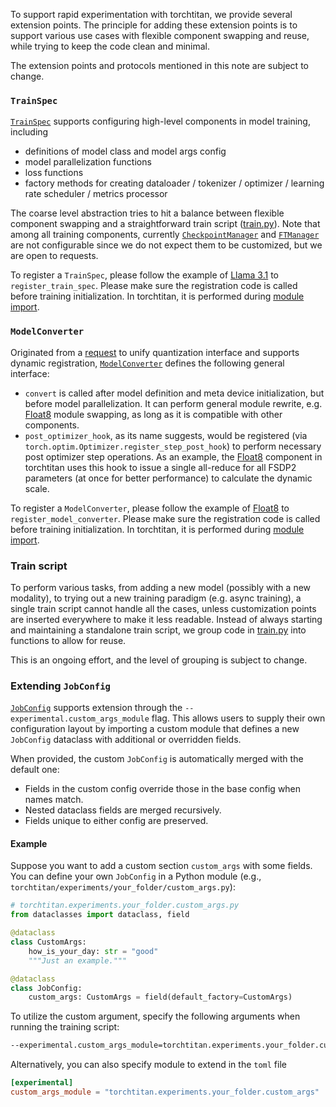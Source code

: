 To support rapid experimentation with torchtitan, we provide several extension points. The principle for adding these extension points is to support various use cases with flexible component swapping and reuse, while trying to keep the code clean and minimal.

The extension points and protocols mentioned in this note are subject to change.


### `TrainSpec`

[`TrainSpec`](../torchtitan/protocols/train_spec.py) supports configuring high-level components in model training, including
- definitions of model class and model args config
- model parallelization functions
- loss functions
- factory methods for creating dataloader / tokenizer / optimizer / learning rate scheduler / metrics processor

The coarse level abstraction tries to hit a balance between flexible component swapping and a straightforward train script ([train.py](../torchtitan/train.py)).
Note that among all training components, currently [`CheckpointManager`](../torchtitan/components/checkpoint.py) and [`FTManager`](../torchtitan/components/ft.py) are not configurable since we do not expect them to be customized, but we are open to requests.

To register a `TrainSpec`, please follow the example of [Llama 3.1](../torchtitan/models/llama3/__init__.py) to `register_train_spec`. Please make sure the registration code is called before training initialization. In torchtitan, it is performed during  [module import](../torchtitan/__init__.py).


### `ModelConverter`

Originated from a [request](https://github.com/pytorch/torchtitan/issues/790) to unify quantization interface and supports dynamic registration,
[`ModelConverter`](../torchtitan/protocols/model_converter.py) defines the following general interface:
- `convert` is called after model definition and meta device initialization, but before model parallelization. It can perform general module rewrite, e.g. [Float8](../torchtitan/components/float8.py) module swapping, as long as it is compatible with other components.
- `post_optimizer_hook`, as its name suggests, would be registered (via `torch.optim.Optimizer.register_step_post_hook`) to perform necessary post optimizer step operations. As an example, the [Float8](../torchtitan/components/float8.py) component in torchtitan uses this hook to issue a single all-reduce for all FSDP2 parameters (at once for better performance) to calculate the dynamic scale.

To register a `ModelConverter`, please follow the example of [Float8](../torchtitan/components/float8.py) to `register_model_converter`. Please make sure the registration code is called before training initialization. In torchtitan, it is performed during  [module import](../torchtitan/__init__.py).


### Train script

To perform various tasks, from adding a new model (possibly with a new modality), to trying out a new training paradigm (e.g. async training), a single train script cannot handle all the cases, unless customization points are inserted everywhere to make it less readable. Instead of always starting and maintaining a standalone train script, we group code in [train.py](../torchtitan/train.py) into functions to allow for reuse.

This is an ongoing effort, and the level of grouping is subject to change.


### Extending `JobConfig`

[`JobConfig`](../torchtitan/config_manager.py) supports extension through the `--experimental.custom_args_module` flag.
This allows users to supply their own configuration layout by importing a custom module
that defines a new `JobConfig` dataclass with additional or overridden fields.

When provided, the custom `JobConfig` is automatically merged with the default one:
- Fields in the custom config override those in the base config when names match.
- Nested dataclass fields are merged recursively.
- Fields unique to either config are preserved.

#### Example

Suppose you want to add a custom section `custom_args` with some fields. You can define
your own `JobConfig` in a Python module (e.g., `torchtitan/experiments/your_folder/custom_args.py`):

```python
# torchtitan.experiments.your_folder.custom_args.py
from dataclasses import dataclass, field

@dataclass
class CustomArgs:
    how_is_your_day: str = "good"
    """Just an example."""

@dataclass
class JobConfig:
    custom_args: CustomArgs = field(default_factory=CustomArgs)
```

To utilize the custom argument, specify the following arguments when running the training script:

```bash
--experimental.custom_args_module=torchtitan.experiments.your_folder.custom_args
```

Alternatively, you can also specify module to extend in the `toml` file

```toml
[experimental]
custom_args_module = "torchtitan.experiments.your_folder.custom_args"
```
